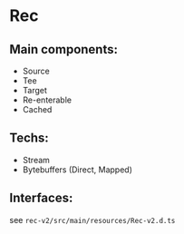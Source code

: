 Rec
======

## Main components:
- Source
- Tee
- Target
- Re-enterable
- Cached

## Techs:
- Stream
- Bytebuffers (Direct, Mapped)

## Interfaces:

see `rec-v2/src/main/resources/Rec-v2.d.ts`